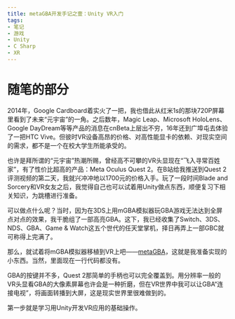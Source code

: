 ```yaml
---
title: metaGBA开发手记之壹：Unity VR入门
tags:
- 笔记
- 游戏
- Unity
- C Sharp
- XR
---
```


# 随笔的部分

2014年，Google Cardboard着实火了一把，我也借此从红米1s的那块720P屏幕里看到了未来“元宇宙”的一角。之后数年，Magic Leap、Microsoft HoloLens、Google DayDream等等产品的消息在cnBeta上层出不穷，16年还到广埠屯去体验了一把HTC Vive。但彼时VR设备高昂的价格、对高性能显卡的依赖、对现实空间的需求，都不是一个在校大学生所能承受的。

也许是拜所谓的“元宇宙”热潮所赐，曾经高不可攀的VR头显现在“飞入寻常百姓家”，有了性价比超高的产品：Meta Oculus Quest 2。在B站给我推送到Quest 2评测视频的第二天，我就兴冲冲地以1700元的价格入手。玩了一段时间Blade and Sorcery和VR女友之后，我觉得自己也可以试着用Unity做点东西，顺便复习下相关知识，为跳槽进行准备。

可以做点什么呢？当时，因为在3DS上用mGBA模拟器玩GBA游戏无法达到全屏点对点的效果，我干脆组了一部高亮GBA。这下，我已经收集了Switch、3DS、NDS、GBA、Game & Watch这五个世代的任天堂掌机，择日再弄上一部GBC就可称得上完满了。

那么，就试着将mGBA模拟器移植到VR上吧——[metaGBA](https://github.com/Macyrate/metagba)，这就是我准备实现的小东西。当然，里面现在一行代码都没有。

GBA的按键并不多，Quest 2那简单的手柄也可以完全覆盖到。用分辨率一般的VR头显看GBA的大像素屏幕也许会是一种折磨，但在VR世界中我可以让GBA“连接电视”，将画面转播到大屏，这是现实世界里很难做到的。

第一步就是学习用Unity开发VR应用的基础操作。

# 
